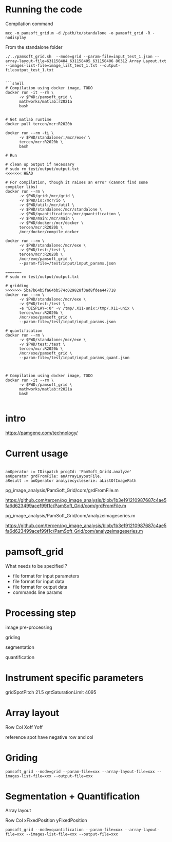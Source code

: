 
# Running the code

Compilation command

```shell
mcc -m pamsoft_grid.m -d /path/to/standalone -o pamsoft_grid -R -nodisplay

```
 
From the standalone folder
```shell
./../pamsoft_grid.sh  --mode=grid --param-file=input_test_1.json --array-layout-file=631158404_631158405_631158406 86312 Array Layout.txt --images-list-file=image_list_test_1.txt --output-fileoutput_test_1.txt
```



```

```shell
# Compilation using docker image, TODO 
docker run -it --rm \
      -v $PWD:/pamsoft_grid \
      mathworks/matlab:r2021a
      bash
   
```


```shell
# Get matlab runtime
docker pull tercen/mcr:R2020b

docker run --rm -ti \
      -v $PWD/standalone/:/mcr/exe/ \
      tercen/mcr:R2020b \
      bash
      
# Run

# clean up output if necessary
# sudo rm test/output/output.txt
<<<<<<< HEAD

# For compilation, though it raises an error (cannot find some compiler libs)
docker run --rm \
      -v $PWD/grid:/mcr/grid \
      -v $PWD/io:/mcr/io \
      -v $PWD/util:/mcr/util \
      -v $PWD/standalone:/mcr/standalone \
      -v $PWD/quantification:/mcr/quantification \
      -v $PWD/main:/mcr/main \
      -v $PWD/docker:/mcr/docker \
      tercen/mcr:R2020b \
      /mcr/docker/compile_docker 
 
docker run --rm \
      -v $PWD/standalone:/mcr/exe \
      -v $PWD/test:/test \
      tercen/mcr:R2020b \
      /mcr/exe/pamsoft_grid \
      --param-file=/test/input/input_params.json

=======
# sudo rm test/output/output.txt
  
# gridding
>>>>>>> 5ba7b64b5fa64bb574c029828f3ad8fdea447718
docker run --rm \
      -v $PWD/standalone:/mcr/exe \
      -v $PWD/test:/test \
      -e "DISPLAY=:0" -v /tmp/.X11-unix:/tmp/.X11-unix \
      tercen/mcr:R2020b \
      /mcr/exe/pamsoft_grid \
      --param-file=/test/input/input_params.json
     
# quantification 
docker run --rm \
      -v $PWD/standalone:/mcr/exe \
      -v $PWD/test:/test \
      tercen/mcr:R2020b \
      /mcr/exe/pamsoft_grid \
      --param-file=/test/input/input_params_quant.json



```

```shell
# Compilation using docker image, TODO 
docker run -it --rm \
      -v $PWD:/pamsoft_grid \
      mathworks/matlab:r2021a
      bash
   
```


# intro

https://pamgene.com/technology/


# Current usage


```smalltalk

anOperator := IDispatch progId: 'PamSoft_Grid4.analyze'
anOperator grdFromFile: anArrayLayoutFile.
aResult := anOperator analyzecycleserie: aListOfImagePath

```

pg_image_analysis/PamSoft_Grid/com/grdFromFile.m

https://github.com/tercen/pg_image_analysis/blob/1b3e191210987687c4ae5fa6d623499acef99f1c/PamSoft_Grid/com/grdFromFile.m

pg_image_analysis/PamSoft_Grid/com/analyzeimageseries.m

https://github.com/tercen/pg_image_analysis/blob/1b3e191210987687c4ae5fa6d623499acef99f1c/PamSoft_Grid/com/analyzeimageseries.m



# pamsoft_grid

What needs to be specified ?

- file format for input parameters
- file format for input data
- file format for output data
- commands line params

# Processing step

image pre-processing

griding



segmentation

quantification


# Instrument specific parameters

gridSpotPitch   21.5
qntSaturationLimit   4095

# Array layout

Row
Col
Xoff
Yoff

reference spot have negative row and col

# Griding

```shell
pamsoft_grid --mode=grid --param-file=xxx --array-layout-file=xxx --images-list-file=xxx --output-file=xxx
```

# Segmentation + Quantification

Array layout

Row
Col
xFixedPosition
yFixedPosition

```shell
pamsoft_grid --mode=quantification --param-file=xxx --array-layout-file=xxx --images-list-file=xxx --output-file=xxx
```
